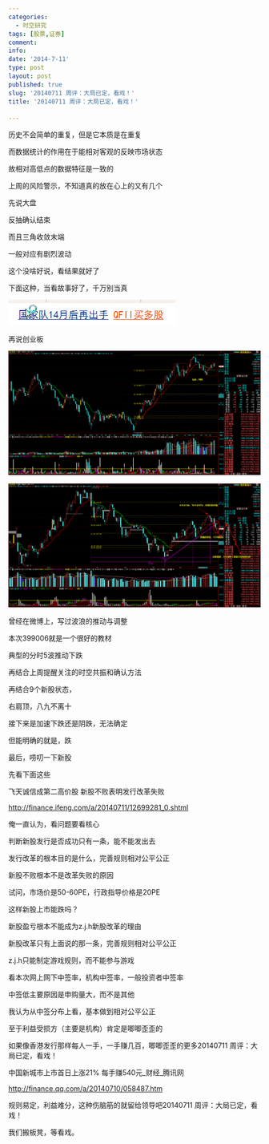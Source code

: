 ```yaml
---
categories:
  - 时空研究
tags: [股票,证券]
comment: 
info: 
date: '2014-7-11'
type: post
layout: post
published: true
slug: '20140711 周评：大局已定，看戏！'
title: '20140711 周评：大局已定，看戏！'

---
```

历史不会简单的重复，但是它本质是在重复

而数据统计的作用在于能相对客观的反映市场状态

故相对高低点的数据特征是一致的

上周的风险警示，不知道真的放在心上的又有几个

先说大盘

反抽确认结束

而且三角收敛末端

一般对应有剧烈波动

这个没啥好说，看结果就好了

 下面这种，当看故事好了，千万别当真

![20140711-0](/images/20140711-0.jpeg)

再说创业板

![20140711-1](/images/20140711-1.gif)

![20140711-2](/images/20140711-2.gif)

曾经在微博上，写过波浪的推动与调整

本次399006就是一个很好的教材

典型的分时5波推动下跌

再结合上周提醒关注的时空共振和确认方法

再结合9个新股状态，

右肩顶，八九不离十

接下来是加速下跌还是阴跌，无法确定

但能明确的就是，跌


最后，唠叨一下新股

 

先看下面这些

飞天诚信成第二高价股 新股不败表明发行改革失败

http://finance.ifeng.com/a/20140711/12699281_0.shtml

俺一直认为，看问题要看核心

判断新股发行是否成功只有一条，能不能发出去

发行改革的根本目的是什么，完善规则相对公平公正

新股不败根本不是改革失败的原因

试问，市场价是50-60PE，行政指导价格是20PE

这样新股上市能跌吗？

新股盈亏根本不能成为z.j.h新股改革的理由

新股改革只有上面说的那一条，完善规则相对公平公正

z.j.h只能制定游戏规则，而不能参与游戏

看本次网上网下中签率，机构中签率，一般投资者中签率

中签低主要原因是申购量大，而不是其他

我认为从中签分布上看，基本做到相对公平公正

至于利益受损方（主要是机构）肯定是唧唧歪歪的

如果像香港发行那样每人一手，一手赚几百，唧唧歪歪的更多20140711 <wbr>周评：大局已定，看戏！

中国新城市上市首日上涨21% 每手赚540元_财经_腾讯网

http://finance.qq.com/a/20140710/058487.htm

规则易定，利益难分，这种伤脑筋的就留给领导吧20140711 <wbr>周评：大局已定，看戏！

我们搬板凳，等看戏。
